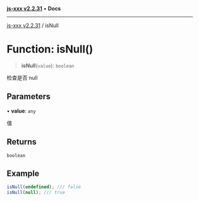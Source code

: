 [**js-xxx v2.2.31**](../README.md) • **Docs**

***

[js-xxx v2.2.31](../README.md) / isNull

# Function: isNull()

> **isNull**(`value`): `boolean`

检查是否 null

## Parameters

• **value**: `any`

值

## Returns

`boolean`

## Example

```ts
isNull(undefined); /// false
isNull(null); /// true
```
